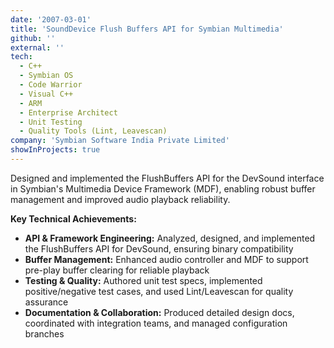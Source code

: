 ```yaml
---
date: '2007-03-01'
title: 'SoundDevice Flush Buffers API for Symbian Multimedia'
github: ''
external: ''
tech:
  - C++
  - Symbian OS
  - Code Warrior
  - Visual C++
  - ARM
  - Enterprise Architect
  - Unit Testing
  - Quality Tools (Lint, Leavescan)
company: 'Symbian Software India Private Limited'
showInProjects: true
---
```


Designed and implemented the FlushBuffers API for the DevSound interface in Symbian's Multimedia Device Framework (MDF), enabling robust buffer management and improved audio playback reliability.

**Key Technical Achievements:**

- **API & Framework Engineering:** Analyzed, designed, and implemented the FlushBuffers API for DevSound, ensuring binary compatibility
- **Buffer Management:** Enhanced audio controller and MDF to support pre-play buffer clearing for reliable playback
- **Testing & Quality:** Authored unit test specs, implemented positive/negative test cases, and used Lint/Leavescan for quality assurance
- **Documentation & Collaboration:** Produced detailed design docs, coordinated with integration teams, and managed configuration branches
